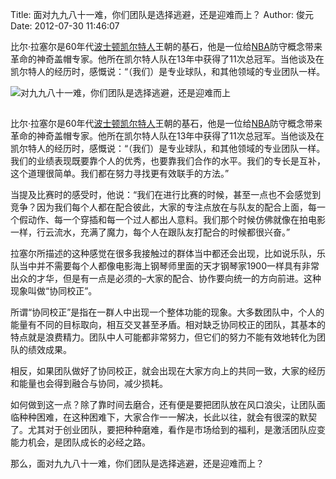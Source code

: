 Title: 面对九九八十一难，你们团队是选择逃避，还是迎难而上？
Author: 俊元
Date: 2012-07-30 11:46:07

比尔·拉塞尔是60年代<a href="http://baike.baidu.com/view/38089.htm">波士顿凯尔特人</a>王朝的基石，他是一位给<a href="http://baike.baidu.com/view/582.htm">NBA</a>防守概念带来革命的神奇盖帽专家。他所在凯尔特人队在13年中获得了11次总冠军。当他谈及在凯尔特人的经历时，感慨说：“（我们）是专业球队，和其他领域的专业团队一样。

<img title="对九九八十一难，你们团队是选择逃避，还是迎难而上" src="http://betterpropaganda.com/images/artwork/Difficulty-Big_Science_480.jpg" alt="对九九八十一难，你们团队是选择逃避，还是迎难而上"/> 

##  
 
 比尔·拉塞尔是60年代<a href="http://baike.baidu.com/view/38089.htm">波士顿凯尔特人</a>王朝的基石，他是一位给<a href="http://baike.baidu.com/view/582.htm">NBA</a>防守概念带来革命的神奇盖帽专家。他所在凯尔特人队在13年中获得了11次总冠军。当他谈及在凯尔特人的经历时，感慨说：“（我们）是专业球队，和其他领域的专业团队一样。
 我们的业绩表现既要靠个人的优秀，也要靠我们合作的水平。我们的专长是互补，这个道理很简单。我们都在努力寻找更有效联手的方法。”

 
 当提及比赛时的感受时，他说：“我们在进行比赛的时候，甚至一点也不会感觉到竞争？因为我们每个人都在配合彼此，大家的专注点放在与队友的配合上面，每一个假动作、每一个穿插和每一个过人都出人意料。我们那个时候仿佛就像在拍电影一样，行云流水，充满了魔力，每个人在跟队友打配合的时候都很兴奋。”
 
 拉塞尔所描述的这种感觉在很多我接触过的群体当中都还会出现，比如说乐队，乐队当中并不需要每个人都像电影海上钢琴师里面的天才钢琴家1900一样具有非常出众的才华，但是有一点是必须的–大家的配合、协作要向统一的方向前进。这种现象叫做“协同校正”。
 
 所谓“协同校正”是指在一群人中出现一个整体功能的现象。大多数团队中，个人的能量有不同的目标取向，相互交叉甚至矛盾。相对缺乏协同校正的团队，其基本的特点就是浪费精力。团队中人可能都非常努力，但它们的努力不能有效地转化为团队的绩效成果。
 
 相反，如果团队做好了协同校正，就会出现在大家方向上的共同一致，大家的经历和能量也会得到融合与协同，减少损耗。
 
 如何做到这一点？除了靠时间去磨合，还有便是要把团队放在风口浪尖，让团队面临种种困难，在这种困难下，大家合作一一解决，长此以往，就会有很深的默契了。尤其对于创业团队，要把种种磨难，看作是市场给到的福利，是激活团队应变能力机会，是团队成长的必经之路。
 
 那么，面对九九八十一难，你们团队是选择逃避，还是迎难而上？
